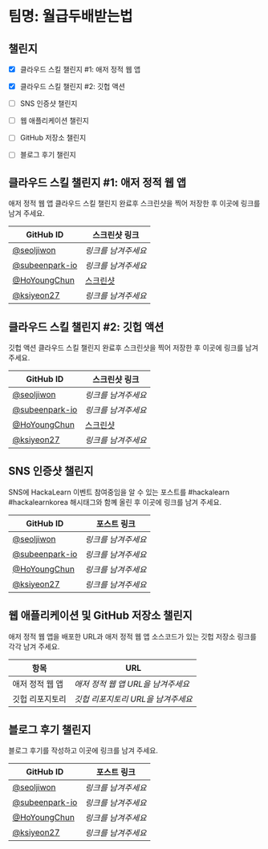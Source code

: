 # 팀명: 월급두배받는법 #

## 챌린지 ##

* [X] 클라우드 스킬 챌린지 #1: 애저 정적 웹 앱
* [X] 클라우드 스킬 챌린지 #2: 깃헙 액션
* [ ] SNS 인증샷 챌린지
* [ ] 웹 애플리케이션 챌린지
* [ ] GitHub 저장소 챌린지
* [ ] 블로그 후기 챌린지


## 클라우드 스킬 챌린지 #1: 애저 정적 웹 앱 ##

애저 정적 웹 앱 클라우드 스킬 챌린지 완료후 스크린샷을 찍어 저장한 후 이곳에 링크를 남겨 주세요.

| GitHub ID | 스크린샷 링크 |
| --------- | ------------- |
| [@seoljiwon](https://github.com/seoljiwon) | *링크를 남겨주세요* |
| [@subeenpark-io](https://github.com/subeenpark-io) | *링크를 남겨주세요* |
| [@HoYoungChun](https://github.com/HoYoungChun) | [스크린샷](https://user-images.githubusercontent.com/63651422/128620667-8b5eda26-2631-41ea-b982-4e80171e8c22.png) |
| [@ksiyeon27](https://github.com/ksiyeon27) | *링크를 남겨주세요* |



## 클라우드 스킬 챌린지 #2: 깃헙 액션 ##

깃헙 액션 클라우드 스킬 챌린지 완료후 스크린샷을 찍어 저장한 후 이곳에 링크를 남겨 주세요.

| GitHub ID | 스크린샷 링크 |
| --------- | ------------- |
| [@seoljiwon](https://github.com/seoljiwon) | *링크를 남겨주세요* |
| [@subeenpark-io](https://github.com/subeenpark-io) | *링크를 남겨주세요* |
| [@HoYoungChun](https://github.com/HoYoungChun) |[스크린샷](https://user-images.githubusercontent.com/63651422/128620768-12f7a4bc-1834-4903-81f8-3b79e410d98a.png) |
| [@ksiyeon27](https://github.com/ksiyeon27) | *링크를 남겨주세요* |



## SNS 인증샷 챌린지 ##

SNS에 HackaLearn 이벤트 참여중임을 알 수 있는 포스트를 #hackalearn #hackalearnkorea 해시태그와 함꼐 올린 후 이곳에 링크를 남겨 주세요.

| GitHub ID | 포스트 링크 |
| --------- | ------------- |
| [@seoljiwon](https://github.com/seoljiwon) | *링크를 남겨주세요* |
| [@subeenpark-io](https://github.com/subeenpark-io) | *링크를 남겨주세요* |
| [@HoYoungChun](https://github.com/HoYoungChun) | *링크를 남겨주세요* |
| [@ksiyeon27](https://github.com/ksiyeon27) | *링크를 남겨주세요* |



## 웹 애플리케이션 및 GitHub 저장소 챌린지 ##

애저 정적 웹 앱을 배포한 URL과 애저 정적 웹 앱 소스코드가 있는 깃헙 저장소 링크를 각각 남겨 주세요.

| 항목            | URL                                |
| --------------- | ---------------------------------- |
| 애저 정적 웹 앱 | *애저 정적 웹 앱 URL을 남겨주세요* |
| 깃헙 리포지토리 | *깃헙 리포지토리 URL을 남겨주세요* |


## 블로그 후기 챌린지 ##

블로그 후기를 작성하고 이곳에 링크를 남겨 주세요.

| GitHub ID | 포스트 링크 |
| --------- | ------------- |
| [@seoljiwon](https://github.com/seoljiwon) | *링크를 남겨주세요* |
| [@subeenpark-io](https://github.com/subeenpark-io) | *링크를 남겨주세요* |
| [@HoYoungChun](https://github.com/HoYoungChun) | *링크를 남겨주세요* |
| [@ksiyeon27](https://github.com/ksiyeon27) | *링크를 남겨주세요* |
